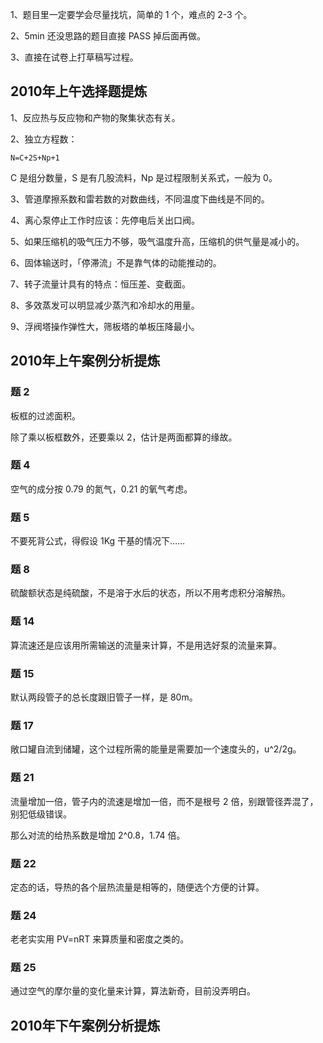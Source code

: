 1、题目里一定要学会尽量找坑，简单的 1 个，难点的 2-3 个。

2、5min 还没思路的题目直接 PASS 掉后面再做。

3、直接在试卷上打草稿写过程。

## 2010年上午选择题提炼

1、反应热与反应物和产物的聚集状态有关。

2、独立方程数：

	N=C+2S+Np+1

C 是组分数量，S 是有几股流料，Np 是过程限制关系式，一般为 0。

3、管道摩擦系数和雷若数的对数曲线，不同温度下曲线是不同的。

4、离心泵停止工作时应该：先停电后关出口阀。

5、如果压缩机的吸气压力不够，吸气温度升高，压缩机的供气量是减小的。

6、固体输送时，「停滞流」不是靠气体的动能推动的。

7、转子流量计具有的特点：恒压差、变截面。

8、多效蒸发可以明显减少蒸汽和冷却水的用量。

9、浮阀塔操作弹性大，筛板塔的单板压降最小。

## 2010年上午案例分析提炼

### 题 2

板框的过滤面积。

除了乘以板框数外，还要乘以 2，估计是两面都算的缘故。

### 题 4

空气的成分按 0.79 的氮气，0.21 的氧气考虑。

### 题 5

不要死背公式，得假设 1Kg 干基的情况下……

### 题 8

硫酸额状态是纯硫酸，不是溶于水后的状态，所以不用考虑积分溶解热。

### 题 14

算流速还是应该用所需输送的流量来计算，不是用选好泵的流量来算。

### 题 15

默认两段管子的总长度跟旧管子一样，是 80m。

### 题 17

敞口罐自流到储罐，这个过程所需的能量是需要加一个速度头的，u^2/2g。

### 题 21

流量增加一倍，管子内的流速是增加一倍，而不是根号 2 倍，别跟管径弄混了，别犯低级错误。

那么对流的给热系数是增加 2^0.8，1.74 倍。

### 题 22

定态的话，导热的各个层热流量是相等的，随便选个方便的计算。

### 题 24

老老实实用 PV=nRT 来算质量和密度之类的。

### 题 25

通过空气的摩尔量的变化量来计算，算法新奇，目前没弄明白。

## 2010年下午案例分析提炼



